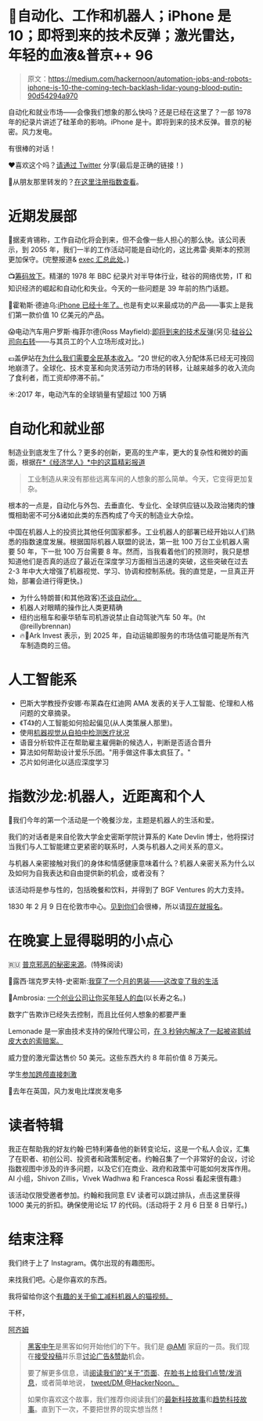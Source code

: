 # 🔮自动化、工作和机器人；iPhone 是 10；即将到来的技术反弹；激光雷达，年轻的血液&普京++ 96

> 原文：<https://medium.com/hackernoon/automation-jobs-and-robots-iphone-is-10-the-coming-tech-backlash-lidar-young-blood-putin-90d54294a970>

自动化和就业市场——会像我们想象的那么快吗？还是已经在这里了？一部 1978 年的纪录片讲述了硅革命的影响。iPhone 是十。即将到来的技术反弹。普京的秘密。风力发电。

有很棒的对话！

❤️喜欢这个吗？[请通过 Twitter](https://twitter.com/intent/retweet?tweet_id=681951840053796864) 分享(最后是正确的链接！)

🚀从朋友那里转发的？[在这里注册指数查看](http://azeem.io/s)。

# 近期发展部

🤖据麦肯锡称，工作自动化将会到来，但不会像一些人担心的那么快。该公司表示，到 2055 年，我们一半的工作活动可能是自动化的，这比弗雷·奥斯本的预测更加保守。(完整报道& [exec 汇总此处](http://www.mckinsey.com/global-themes/digital-disruption/harnessing-automation-for-a-future-that-works)。)

📺[筹码放下](https://www.youtube.com/watch?v=HW5Fvk8FNOQ)。精湛的 1978 年 BBC 纪录片对半导体行业，硅谷的网络优势，IT 和知识经济的崛起和自动化和失业。今天的一些问题是 39 年前的热门话题。

📱霍勒斯·德迪乌:[iPhone 已经十年了。](http://www.asymco.com/2017/01/11/the-first-trillion-dollars-is-always-the-hardest/)也是有史以来最成功的产品——事实上是我们第一款价值 10 亿美元的产品。

😱电动汽车用户罗斯·梅菲尔德(Ross Mayfield):[即将到来的技术反弹](https://www.linkedin.com/pulse/coming-tech-backlash-ross-mayfield)(另见:[硅谷公司向右转](https://www.nytimes.com/2017/01/12/opinion/silicon-valley-takes-a-right-turn.html)——与其员工的个人立场形成对比。)

💷盖伊站在[为什么我们需要全民基本收入](https://www.theguardian.com/commentisfree/2017/jan/12/universal-basic-income-finland-uk)。“20 世纪的收入分配体系已经无可挽回地崩溃了。全球化、技术变革和向灵活劳动力市场的转移，让越来越多的收入流向了食利者，而工资却停滞不前。”

☀️:2017 年，电动汽车的全球销量有望超过 100 万辆

# 自动化和就业部

制造业到底发生了什么？更多的创新，更高的生产率，更大的复杂性和微妙的画面，根据[在*《经济学人》*中的这篇精彩报道](http://www.economist.com/news/briefing/21714330-they-dont-make-em-any-more-politicians-cannot-bring-back-old-fashioned-factory-jobs)

> 工业制造从来没有那些远离车间的人想象的那么简单。今天，它变得更加复杂。

根本的一点是，自动化与外包、去垂直化、专业化、全球供应链以及政治猪肉的慷慨相助密不可分&诸如此类的东西构成了今天的制造业大杂烩。

中国在机器人上的投资比其他任何国家都多。工业机器人的部署已经开始以人们熟悉的指数速度发展。根据国际机器人联盟的说法，第一批 100 万台工业机器人需要 50 年，下一批 100 万台需要 8 年。然而，当我看着他们的预测时，我只是想知道他们是否真的适应了最近在深度学习方面相当迅速的突破，这些突破在过去 2-3 年中大大增强了机器视觉、学习、协调和控制系统。我的直觉是，一旦真正开始，部署会进行得更快。)

*   为什么特朗普(和其他政客)[不谈自动化。](https://hbr.org/2017/01/why-trump-doesnt-tweet-about-automation)
*   机器人对眼睛的操作比人类更精确
*   纽约出租车和豪华轿车司机游说禁止自动驾驶汽车 50 年。(ht @reillybrennan)
*   🔥🚗Ark Invest 表示，到 2025 年，自动运输即服务的市场估值可能是所有汽车制造商的三倍。

# 人工智能系

*   巴斯大学教授乔安娜·布莱森在红迪网 AMA 发表的关于人工智能、伦理和人格问题的文章摘录。
*   《T4》的人工智能如何拾起偏见(从人类策展人那里)。
*   使用[机器视觉从自拍中检测医疗状况](https://www.wired.com/2017/01/computers-can-tell-glance-youve-got-genetic-disorders/)
*   语音分析软件正在帮助雇主雇佣新的候选人，判断是否适合晋升
*   算法如何帮助设计爱乐乐团。"用手做这件事太疯狂了。"
*   芯片如何进化以适应深度学习

# 指数沙龙:机器人，近距离和个人

🌟我们今年的第一个活动是一个晚餐沙龙，主题是机器人的生活和爱。

我们的对话者是来自伦敦大学金史密斯学院计算系的 Kate Devlin 博士，他将探讨当我们与人工智能建立更紧密的联系时，人类与机器人之间关系的意义。

与机器人亲密接触对我们的身体和情感健康意味着什么？机器人亲密关系为什么以及如何为自我表达和自由提供新的机会，或者没有？

该活动将是参与性的，包括晚餐和饮料，并得到了 BGF Ventures 的大力支持。

1830 年 2 月 9 日在伦敦市中心。[见到你们](https://www.eventbrite.co.uk/e/up-close-and-personal-living-with-and-loving-robots-tickets-31127467092)会很棒，所以请[现在就报名](https://www.eventbrite.co.uk/e/up-close-and-personal-living-with-and-loving-robots-tickets-31127467092)。

# 在晚宴上显得聪明的小点心

🇷🇺 [普京邪恶的秘密来源](http://www.vanityfair.com/news/2017/01/the-secret-source-of-putins-evil)。(特殊阅读)

👟露西·瑞克罗夫特-史密斯:[我穿了一个月的男装——这改变了我的生活](https://www.thefword.org.uk/2017/01/i-wore-mens-clothes-for-a-month-and-it-changed-my-life/)

💉Ambrosia: [一个创业公司让你买年轻人的血](https://www.technologyreview.com/s/603242/questionable-young-blood-transfusions-offered-in-us-as-anti-aging-remedy/)(以长寿之名。)

数字广告欺诈已经失去控制，而且比任何人想象的都要严重

Lemonade 是一家由技术支持的保险代理公司，[在 3 秒钟内解决了一起被盗鹅绒皮大衣的索赔案。](https://blog.lemonade.com/2017/01/01/lemonade-sets-new-world-record/)

威力登的激光雷达售价 50 美元。这些东西大约 8 年前价值 8 万美元。

学生[参加跨颅直接刺激](http://www.npr.org/sections/alltechconsidered/2017/01/07/507133313/students-zap-their-brains-for-a-boost-for-better-or-worse)

🍃去年在英国，风力发电比煤炭发电多

# 读者特辑

我正在帮助我的好友约翰·巴特利筹备他的新转变论坛，这是一个私人会议，汇集了在职者、初创公司、投资者和政策制定者。约翰召集了一个非常好的会议，讨论指数视图中涉及的许多问题，以及它们在商业、政府和政策中可能如何发挥作用。AI 小组，Shivon Zillis，Vivek Wadhwa 和 Francesca Rossi 看起来很有趣:)

该活动仅限受邀者参加。约翰和我同意 EV 读者可以跳过排队，点击这里获得 1000 美元的折扣。确保使用论坛 17 的代码。(活动将于 2 月 6 日至 8 日举行。)

# 结束注释

我们终于上了 Instagram。偶尔出现的有趣图形。

来找我们吧。心是你喜欢的东西。

我将留给你这个[有趣的关于偷工减料机器人的猫视频。](https://twitter.com/denhamsadler/status/716520457168498688)

干杯，

[阿齐姆](http://twitter.com/azeem)

> [黑客中午](http://bit.ly/Hackernoon)是黑客如何开始他们的下午。我们是 [@AMI](http://bit.ly/atAMIatAMI) 家庭的一员。我们现在[接受投稿](http://bit.ly/hackernoonsubmission)并乐意[讨论广告&赞助](mailto:partners@amipublications.com)机会。
> 
> 要了解更多信息，请[阅读我们的“关于”页面](https://goo.gl/4ofytp)、[在脸书上给我们点赞/发消息](http://bit.ly/HackernoonFB)，或者简单地说， [tweet/DM @HackerNoon。](https://goo.gl/k7XYbx)
> 
> 如果你喜欢这个故事，我们推荐你阅读我们的[最新科技故事](http://bit.ly/hackernoonlatestt)和[趋势科技故事](https://hackernoon.com/trending)。直到下一次，不要把世界的现实想当然！
